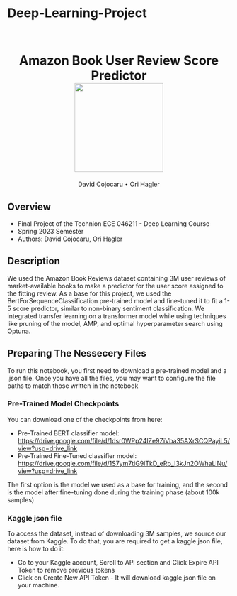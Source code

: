 # Deep-Learning-Project

<h1 align="center">
  <br>
Amazon Book User Review Score Predictor
  <br>
  <img src="https://raw.githubusercontent.com/David-Cojocaru/Deep-Learning-Project/assets/AmazonBookReviews" height="200">
</h1>
  <p align="center">
    David Cojocaru</a> •
    Ori Hagler</a>
  </p>

## Overview

- Final Project of the Technion ECE 046211 - Deep Learning Course
- Spring 2023 Semester
- Authors: David Cojocaru, Ori Hagler

## Description

We used the Amazon Book Reviews dataset containing 3M user reviews of market-available books to make a predictor for the user score assigned to the fitting review.
As a base for this project, we used the BertForSequenceClassification pre-trained model and fine-tuned it to fit a 1-5 score predictor, similar to non-binary sentiment classification.
We integrated transfer learning on a transformer model while using techniques like pruning of the model, AMP, and optimal hyperparameter search using Optuna.

## Preparing The Nessecery Files
To run this notebook, you first need to download a pre-trained model and a .json file.
Once you have all the files, you may want to configure the file paths to match those written in the notebook

### Pre-Trained Model Checkpoints
You can download one of the checkpoints from here:

- Pre-Trained BERT classifier model: https://drive.google.com/file/d/1dsr0WPp24lZe9ZiVba35AXrSCQPayiL5/view?usp=drive_link
- Pre-Trained Fine-Tuned classifier model: https://drive.google.com/file/d/1S7ym7tiG9lTkD_eRb_I3kJn2OWhaLlNu/view?usp=drive_link

The first option is the model we used as a base for training, and the second is the model after fine-tuning done during the training phase (about 100k samples)

### Kaggle json file
To access the dataset, instead of downloading 3M samples, we source our dataset from Kaggle.
To do that, you are required to get a kaggle.json file, here is how to do it:

- Go to your Kaggle account, Scroll to API section and Click Expire API Token to remove previous tokens
- Click on Create New API Token - It will download kaggle.json file on your machine.
